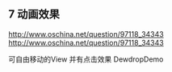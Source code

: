 ## 7 动画效果
http://www.oschina.net/question/97118_34343
http://www.oschina.net/question/97118_34343

可自由移动的View 并有点击效果
DewdropDemo
	
